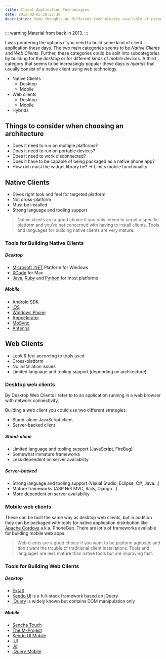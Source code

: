 ```yaml
---
title: Client Application Technologies
date: 2013-03-05 18:25:30
description: Some thoughts on different technologies available at present for building client side applications.
---
```


::: warning
Material from back in 2013.
:::

I was pondering the options if you need to build some kind of client application these days. The two main categories seems to be *Native Clients* and *Web Clients*. Further, these categories could be split into subcategories by building for the *desktop* or for different kinds of *mobile devices*. A third category that seems to be increasingly popular these days is *hybrids* that usually consist of a native client using web technology.

* Native Clients
  * Desktop
  * Mobile
* Web clients
  * Desktop
  * Mobile
* Hybrids

## Things to consider when choosing an architecture

* Does it need to run on multiple platforms?
* Does it need to run on portable devices?
* Does it need to work disconnected?
* Does it have to be capable of being packaged as a native phone app?
* How rich must the widget library be? -> Limits mobile functionality


## Native Clients

* Gives right look and feel for targeted platform
* Not cross-platform
* Must be installed
* Strong language and tooling support

> Native clients are a good choice if you only intend to target a specific platform and you're not concerned with having to install clients. Tools and languages for building native clients are very mature.

### Tools for Building Native Clients

##### Desktop

* [Microsoft .NET](http://www.microsoft.com/net) Platform for Windows
* [XCode](https://developer.apple.com/xcode/) for Mac
* [Java](http://www.java.com/en/), [Ruby](http://www.ruby-lang.org/en/) and [Python](http://www.python.org/) for most platforms


##### Mobile

* [Android SDK](http://developer.android.com/sdk/index.html)
* [iOS](https://developer.apple.com/devcenter/ios/index.action)
* [Windows Phone](http://dev.windowsphone.com/en-us/home)
* [Appcelerator](http://www.appcelerator.com/)
* [MoSync](http://www.mosync.com/)
* [Antenna](http://www.antennasoftware.com/)


## Web Clients

* Look & feel according to tools used
* Cross-platform
* No installation issues
* Limited language and tooling support (depending on architecture)


### Desktop web clients

By Desktop Web Clients I refer to to an application running in a web browser with network connectivity.

Building a web client you could use two different strategies:

* Stand-alone JavaScript client
* Server-backed client

##### Stand-alone

* Limited language and tooling support (JavaScript, FireBug)
* Somewhat immature frameworks
* Less dependent on server availability


##### Server-backed

* Strong language and tooling support (Visual Studio, Eclipse, C#, Java...)
* Mature frameworks (ASP.Net MVC, Rails, Django...)
* More dependent on server availability

### Mobile web clients

These can be built the same way as desktop web clients, but in addition they can be packaged with tools for native application distribution like [Apache Cordova](http://incubator.apache.org/cordova/) a.k.a. PhoneGap. There are lot's of frameworks available for building mobile web apps.

> Web clients are a good choice if you want to be platform agnostic and don't want the trouble of traditional client installations. Tools and languages are less mature than native tools but are improving fast.

### Tools for Building Web Clients

##### Desktop

* [ExtJS](http://www.sencha.com/products/extjs/)
* [Kendo UI](http://www.kendoui.com/web.aspx) is a full-stack framework based on jQuery
* [jQuery](http://jquery.com/) is widely known but contains DOM manipulation only


##### Mobile

* [Sencha Touch](http://www.sencha.com/products/touch)
* [The M-Project](http://www.the-m-project.org/)
* [Kendo UI Mobile](http://www.kendoui.com/mobile.aspx)
* [iUI](http://www.iui-js.org/)
* [Jo](http://joapp.com/)
* [jQuery Mobile](http://jquerymobile.com/)